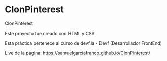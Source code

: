 # ClonPinterest
ClonPinterest

Este proyecto fue creado con HTML y CSS.

Esta práctica pertenece al curso de devf.la - Devf (Desarrollador FrontEnd)

Live de la página: https://samuelgarciafranco.github.io/ClonPinterest/

